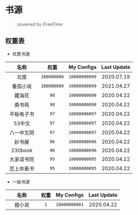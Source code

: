 # 书源
> powered by iFreeTime

## 权重表
- 优质书源 

|&nbsp;&nbsp;&nbsp;&nbsp;&nbsp;&nbsp;&nbsp;名称&nbsp;&nbsp;&nbsp;&nbsp;&nbsp;&nbsp;&nbsp;|权重|My Configs|Last Update|
|:-:|:-:|:-:|:-:|
|北度|`100000000`|`10000000099`|2020.07.19|
|番茄小说|`100000000`|`10000000099`|2021.04.27|
|藏海花|`98`|`10000000098`|2020.04.22|
|斋书苑|`98`|`10000000098`|2020.04.22|
|平板电子书|`97`|`10000000097`|2020.04.22|
|53中文|`97`|`10000000097`|2020.04.22|
|八一中文网|`97`|`10000000097`|2020.04.22|
|妙书屋|`96`|`10000000096`|2020.04.22|
|230book|`96`|`10000000096`|2020.04.22|
|大家读书院|`95`|`10000000095`|2020.04.22|
|恋上你看书|`95`|`10000000095`|2020.04.22| 

- 一般书源 

|&nbsp;&nbsp;&nbsp;&nbsp;&nbsp;&nbsp;&nbsp;名称&nbsp;&nbsp;&nbsp;&nbsp;&nbsp;&nbsp;&nbsp;|权重|My Configs|Last Update|
|:-:|:-:|:-:|:-:|
|搜小说|`1`|`10000000001`|2020.04.22|
